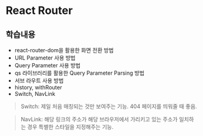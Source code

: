 # React Router

## 학습내용

<ul>
    <li>react-router-dom을 활용한 화면 전환 방법</li>
    <li>URL Parameter 사용 방법</li>
    <li>Query Parameter 사용 방법</li>
    <li>qs 라이브러리를 활용한 Query Parameter Parsing 방법</li>
    <li>서브 라우트 사용 방법</li>
    <li>history, withRouter</li>
    <li>Switch, NavLink</li>
</ul>

> Switch: 제일 처음 매칭되는 것만 보여주는 기능. 404 페이지를 띄워줄 때 좋음.

> NavLink: 해당 링크의 주소가 해당 브라우저에서 가리키고 있는 주소가 일치하는 경우 특별한 스타일을 지정해주는 기능.
